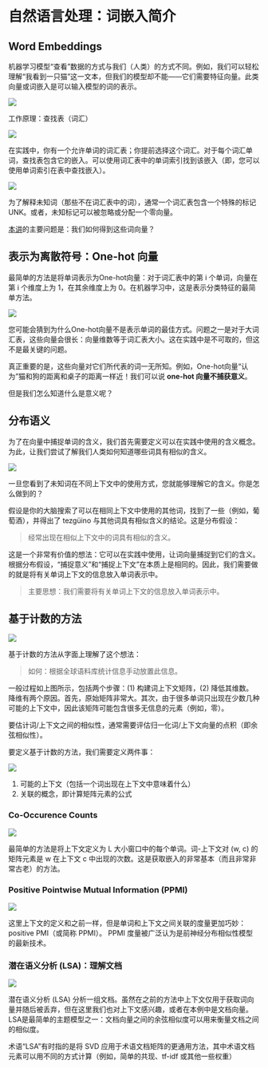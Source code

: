 # 自然语言处理：词嵌入简介



## Word Embeddings

机器学习模型“查看”数据的方式与我们（人类）的方式不同。例如，我们可以轻松理解“我看到一只猫”这一文本，但我们的模型却不能——它们需要特征向量。此类向量或词嵌入是可以输入模型的词的表示。

![](https://s2.loli.net/2023/03/26/hBkQHucl2b8IgsJ.png)



工作原理：查找表（词汇）

![](https://s2.loli.net/2023/03/26/yzDlVSa5WJ1jY2P.png)



在实践中，你有一个允许单词的词汇表；你提前选择这个词汇。对于每个词汇单词，查找表包含它的嵌入。可以使用词汇表中的单词索引找到该嵌入（即，您可以使用单词索引在表中查找嵌入）。

![](https://s2.loli.net/2023/03/26/Z3K4tUfyXkibMvu.png)



为了解释未知词（那些不在词汇表中的词），通常一个词汇表包含一个特殊的标记 UNK。或者，未知标记可以被忽略或分配一个零向量。

[本讲](https://lena-voita.github.io/nlp_course/word_embeddings.html "Source")的主要问题是：我们如何得到这些词向量？



## 表示为离散符号：One-hot 向量

最简单的方法是将单词表示为One-hot向量：对于词汇表中的第 i 个单词，向量在第 i 个维度上为 1，在其余维度上为 0。在机器学习中，这是表示分类特征的最简单方法。

![](https://s2.loli.net/2023/03/26/dN5kLFBstiP6cTE.png)



您可能会猜到为什么One-hot向量不是表示单词的最佳方式。问题之一是对于大词汇表，这些向量会很长：向量维数等于词汇表大小。这在实践中是不可取的，但这不是最关键的问题。

真正重要的是，这些向量对它们所代表的词一无所知。例如，One-hot向量“认为”猫和狗的距离和桌子的距离一样近！我们可以说 **one-hot 向量不捕获意义**。

但是我们怎么知道什么是意义呢？



## 分布语义

为了在向量中捕捉单词的含义，我们首先需要定义可以在实践中使用的含义概念。为此，让我们尝试了解我们人类如何知道哪些词具有相似的含义。

![](https://s2.loli.net/2023/03/26/uVAftBCsXMb2Er3.png)



一旦您看到了未知词在不同上下文中的使用方式，您就能够理解它的含义。你是怎么做到的？

假设是你的大脑搜索了可以在相同上下文中使用的其他词，找到了一些（例如，葡萄酒），并得出了 tezgüino 与其他词具有相似含义的结论。这是分布假设：

> 经常出现在相似上下文中的词具有相似的含义。

这是一个非常有价值的想法：它可以在实践中使用，让词向量捕捉到它们的含义。根据分布假设，“捕捉意义”和“捕捉上下文”在本质上是相同的。因此，我们需要做的就是将有关单词上下文的信息放入单词表示中。

> 主要思想：我们需要将有关单词上下文的信息放入单词表示中。



## 基于计数的方法

![](https://s2.loli.net/2023/03/26/2hmeTjDMuFdpP8A.png)



基于计数的方法从字面上理解了这个想法：

> 如何：根据全球语料库统计信息手动放置此信息。

一般过程如上图所示，包括两个步骤：(1) 构建词上下文矩阵，(2) 降低其维数。降维有两个原因。首先，原始矩阵非常大。其次，由于很多单词只出现在少数几种可能的上下文中，因此该矩阵可能包含很多无信息的元素（例如，零）。

要估计词/上下文之间的相似性，通常需要评估归一化词/上下文向量的点积（即余弦相似性）。

要定义基于计数的方法，我们需要定义两件事：

![](https://s2.loli.net/2023/03/26/6jFpKXRQYor9ydD.png)



1. 可能的上下文（包括一个词出现在上下文中意味着什么）
2. 关联的概念，即计算矩阵元素的公式



### Co-Occurence Counts

![](https://s2.loli.net/2023/03/26/7Tk8rt4MRgOVhFY.png)



最简单的方法是将上下文定义为 L 大小窗口中的每个单词。词-上下文对 (w, c) 的矩阵元素是 w 在上下文 c 中出现的次数。这是获取嵌入的非常基本（而且非常非常古老）的方法。



### Positive Pointwise Mutual Information (PPMI)

![](https://s2.loli.net/2023/03/26/IkFUaMKE4fst2bh.png)



这里上下文的定义和之前一样，但是单词和上下文之间关联的度量更加巧妙：positive PMI（或简称 PPMI）。 PPMI 度量被广泛认为是前神经分布相似性模型的最新技术。



### 潜在语义分析 (LSA)：理解文档

![](https://s2.loli.net/2023/03/26/PjAVKqNbaYEI8DZ.png)



潜在语义分析 (LSA) 分析一组文档。虽然在之前的方法中上下文仅用于获取词向量并随后被丢弃，但在这里我们也对上下文感兴趣，或者在本例中是文档向量。 LSA是最简单的主题模型之一：文档向量之间的余弦相似度可以用来衡量文档之间的相似度。

术语“LSA”有时指的是将 SVD 应用于术语文档矩阵的更通用方法，其中术语文档元素可以用不同的方式计算（例如，简单的共现、tf-idf 或其他一些权重） 